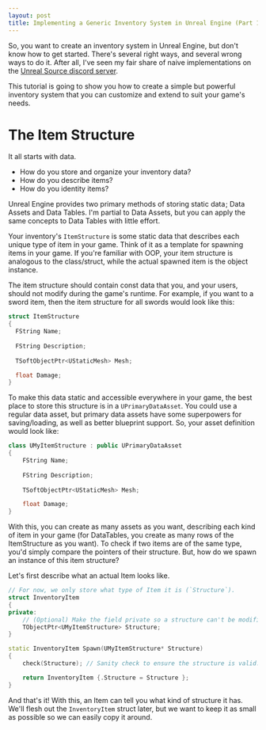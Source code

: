 ```yaml
---
layout: post
title: Implementing a Generic Inventory System in Unreal Engine (Part 1)
---
```


So, you want to create an inventory system in Unreal Engine, but don't know how to get started. There's several right ways, and several wrong ways to do it. After all, I've seen my fair share of naive implementations on the [Unreal Source discord server](https://discord.com/invite/unrealsource).

This tutorial is going to show you how to create a simple but powerful inventory system that you can customize and extend to suit your game's needs.

# The Item Structure
It all starts with data.
- How do you store and organize your inventory data? 
- How do you describe items? 
- How do you identity items? 

Unreal Engine provides two primary methods of storing static data ; Data Assets and Data Tables. I'm partial to Data Assets, but you can apply the same concepts to Data Tables with little effort.

Your inventory's `ItemStructure` is some static data that describes each unique type of item in your game. Think of it as a template for spawning items in your game. If you're familiar with OOP, your item structure is analogous to the class/struct, while the actual spawned item is the object instance.

The item structure should contain const data that you, and your users, should not modify during the game's runtime. For example, if you want to a sword item, then the item structure for all swords would look like this:

```cpp
struct ItemStructure
{
  FString Name;
  
  FString Description;
  
  TSoftObjectPtr<UStaticMesh> Mesh;

  float Damage;
}
```

To make this data static and accessible everywhere in your game, the best place to store this structure is in a `UPrimaryDataAsset`. You could use a regular data asset, but primary data assets have some superpowers for saving/loading, as well as better blueprint support. So, your asset definition would look like:

```cpp
class UMyItemStructure : public UPrimaryDataAsset 
{
    FString Name;
    
    FString Description;
  
    TSoftObjectPtr<UStaticMesh> Mesh;

    float Damage;
}
```

With this, you can create as many assets as you want, describing each kind of item in your game (for DataTables, you create as many rows of the ItemStructure as you want). To check if two items are of the same type, you'd simply compare the pointers of their structure. But, how do we spawn an instance of this item structure?

Let's first describe what an actual Item looks like.

```cpp
// For now, we only store what type of Item it is (`Structure`).
struct InventoryItem 
{
private: 
    // (Optional) Make the field private so a structure can't be modified.
    TObjectPtr<UMyItemStructure> Structure;
}

static InventoryItem Spawn(UMyItemStructure* Structure) 
{
    check(Structure); // Sanity check to ensure the structure is valid.

    return InventoryItem {.Structure = Structure };
}
```

And that's it! With this, an Item can tell you what kind of structure it has. We'll flesh out the `InventoryItem` struct later, but we want to keep it as small as possible so we can easily copy it around.
